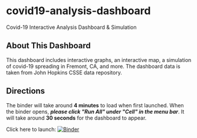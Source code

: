 # covid19-analysis-dashboard
Covid-19 Interactive Analysis Dashboard & Simulation


## About This Dashboard
This dashboard includes interactive graphs, an interactive map, a simulation of covid-19 spreading in Fremont, CA, and more. The dashboard data is taken from John Hopkins CSSE data repository.

## Directions 
The binder will take around **4 minutes** to load when first launched. 
When the binder opens, ***please click "Run All" under "Cell" in the menu bar***. It will take around **30 seconds** for the dashboard to appear.

Click here to launch: [![Binder](https://mybinder.org/badge_logo.svg)](https://mybinder.org/v2/gh/ellenfang77/covid19-analysis-dashboard.git/master?filepath=covid_19_analysis.ipynb)

